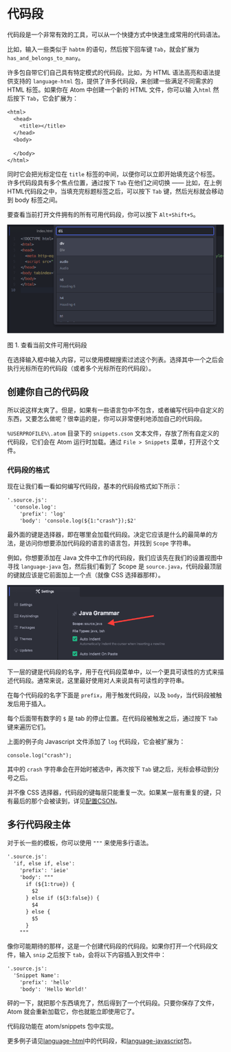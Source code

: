 # 代码段 #

代码段是一个非常有效的工具，可以从一个快捷方式中快速生成常用的代码语法。

比如，输入一些类似于 `habtm` 的语句，然后按下回车键 `Tab`，就会扩展为 `has_and_belongs_to_many`。

许多包自带它们自己具有特定模式的代码段。比如，为 HTML 语法高亮和语法提供支持的 `language-html` 包，提供了许多代码段，来创建一些满足不同需求的 HTML 标签。如果你在 Atom 中创建一个新的 HTML 文件，你可以输 入`html` 然后按下 `Tab`，它会扩展为：

```
<html>
  <head>
    <title></title>
  </head>
  <body>

  </body>
</html>
```

同时它会把光标定位在 `title` 标签的中间，以便你可以立即开始填充这个标签。许多代码段具有多个焦点位置，通过按下 `Tab` 在他们之间切换 —— 比如，在上例HTML代码段之中，当填充完标题标签之后，可以按下 `Tab` 键，然后光标就会移动到 body 标签之间。

要查看当前打开文件拥有的所有可用代码段，你可以按下 `Alt+Shift+S`。

![see all the available snippets](./images/snippets-see-snippets.png)

图 1. 查看当前文件可用代码段

在选择输入框中输入内容，可以使用模糊搜索过滤这个列表。选择其中一个之后会执行光标所在的代码段（或者多个光标所在的代码段）。

## 创建你自己的代码段 ##

所以说这样太爽了。但是，如果有一些语言包中不包含，或者编写代码中自定义的东西，又要怎么做呢？很幸运的是，你可以非常便利地添加自己的代码段。

`%USERPROFILE%\.atom` 目录下的 `snippets.cson` 文本文件，存放了所有自定义的代码段，它们会在 Atom 运行时加载。通过 `File > Snippets` 菜单，打开这个文件。

### 代码段的格式 ###

现在让我们看一看如何编写代码段，基本的代码段格式如下所示：

```
'.source.js':
  'console.log':
    'prefix': 'log'
    'body': 'console.log(${1:"crash"});$2'
```

最外面的键是选择器，即在哪里会加载代码段。决定它应该是什么的最简单的方法，是访问你想要添加代码段的语言的语言包，并找到 `Scope` 字符串。

例如，你想要添加在 Java 文件中工作的代码段，我们应该先在我们的设置视图中寻找 `language-java` 包，然后我们看到了 Scope 是 `source.java`，代码段最顶层的键就应该是它前面加上一个点（就像 CSS 选择器那样）。

![snippet scope](./images/snippet-scope.png)

下一层的键是代码段的名字，用于在代码段菜单中，以一个更具可读性的方式来描述代码段。通常来说，这里最好使用对人来说具有可读性的字符串。

在每个代码段的名字下面是 `prefix`，用于触发代码段，以及 `body`，当代码段被触发后用于插入。

每个后面带有数字的 `$` 是 tab 的停止位置。在代码段被触发之后，通过按下 `Tab` 键来遍历它们。

上面的例子向 Javascript 文件添加了 `log` 代码段，它会被扩展为：

```
console.log("crash");
```

其中的 `crash` 字符串会在开始时被选中，再次按下 `Tab` 键之后，光标会移动到分号之后。

并不像 CSS 选择器，代码段的键每层只能重复一次。如果某一层有重复的键，只有最后的那个会被读到，详见[配置CSON](https://atom.io/docs/v1.0.3/ch00/_cson)。

## 多行代码段主体 ##

对于长一些的模板，你可以使用 `"""` 来使用多行语法。

```
'.source.js':
  'if, else if, else':
    'prefix': 'ieie'
    'body': """
      if (${1:true}) {
        $2
      } else if (${3:false}) {
        $4
      } else {
        $5
      }
    """
```

像你可能期待的那样，这是一个创建代码段的代码段。如果你打开一个代码段文件，输入 `snip` 之后按下 `tab`，会将以下内容插入到文件中：

```
'.source.js':
  'Snippet Name':
    'prefix': 'hello'
    'body': 'Hello World!'
```

砰的一下，就把那个东西填充了，然后得到了一个代码段。只要你保存了文件，Atom 就会重新加载它，你也就能立即使用它了。

代码段功能在 atom/snippets 包中实现。

更多例子请见[language-html](https://github.com/atom/language-html/blob/master/snippets/language-html.cson)中的代码段，和[language-javascript](https://github.com/atom/language-javascript/blob/master/snippets/language-javascript.cson)包。
